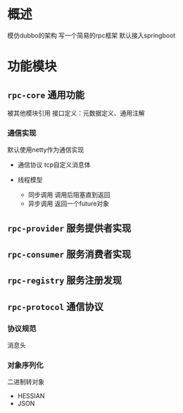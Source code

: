 # 概述
模仿dubbo的架构 写一个简易的rpc框架
默认接入springboot

# 功能模块
## `rpc-core` 通用功能
被其他模块引用
接口定义：元数据定义、通用注解

### 通信实现 
默认使用netty作为通信实现

- 通信协议 tcp自定义消息体
  
- 线程模型
  - 同步调用 调用后阻塞直到返回
  - 异步调用 返回一个future对象


## `rpc-provider` 服务提供者实现

## `rpc-consumer` 服务消费者实现

## `rpc-registry` 服务注册发现

## `rpc-protocol` 通信协议
### 协议规范
消息头

### 对象序列化
二进制转对象
- HESSIAN
- JSON